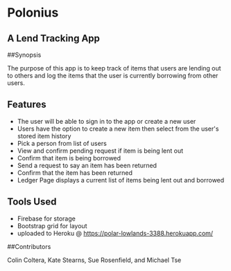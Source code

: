 Polonius
=========

A Lend Tracking App
--------------------

##Synopsis

The purpose of this app is to keep track of items that users are lending out to others and log the items that the user is currently borrowing from other users.

## Features
  * The user will be able to sign in to the app or create a new user
  * Users have the option to create a new item then select from the user's stored item history
  * Pick a person from list of users
  * View and confirm pending request if item is being lent out
  * Confirm that item is being borrowed
  * Send a request to say an item has been returned
  * Confirm that the item has been returned
  * Ledger Page displays a current list of items being lent out and borrowed

## Tools Used
  * Firebase for storage
  * Bootstrap grid for layout
  * uploaded to Heroku @ https://polar-lowlands-3388.herokuapp.com/

##Contributors

Colin Coltera, Kate Stearns, Sue Rosenfield, and Michael Tse


